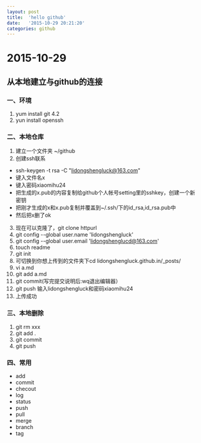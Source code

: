 ```yaml
---
layout: post
title:  'hello github'
date:   '2015-10-29 20:21:20'
categories: github
---
```

# 2015-10-29
## 从本地建立与github的连接
### 一、环境
1. yum install git 4.2
2. yun install openssh

### 二、本地仓库
1. 建立一个文件夹 ~/github
2. 创建ssh联系
  - ssh-keygen -t rsa -C "lidongshengluck@163.com"
  - 键入文件名x
  - 键入密码xiaomihu24
  - 把生成的x.pub的内容复制给github个人帐号setting里的sshkey，创建一个新密钥
  - 把刚才生成的x和x.pub复制并覆盖到~/.ssh/下的id_rsa,id_rsa.pub中
  - 然后把x删了ok
3. 现在可以克隆了，git clone httpurl
4. git config --global user.name 'lidongshengluck'
5. git config --global user.email 'lidongshenglucd@163.com'
6. touch readme
7. git init
8. 可切换到你想上传到的文件夹下cd lidongshengluck.github.in/_posts/
9. vi a.md
10. git add a.md
11. git commit(写完提交说明后:wq退出编辑器）
12. git push 输入lidongshengluck和密码xiaomihu24
13. 上传成功

### 三、本地删除
1. git rm xxx
2. git add .
3. git commit
4. git push

### 四、常用
- add
- commit
- checout
- log
- status
- push
- pull
- merge
- branch
- tag
